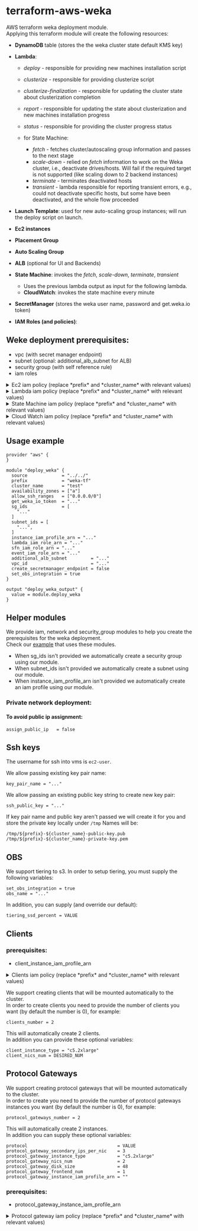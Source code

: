 # terraform-aws-weka
AWS terraform weka deployment module.
<br>Applying this terraform module will create the following resources:
- **DynamoDB** table (stores the the weka cluster state default KMS key)
- **Lambda**:
    - *deploy* - responsible for providing new machines installation script
    - *clusterize* - responsible for providing clusterize script
    - *clusterize-finalization* - responsible for updating the cluster state about clusterization completion
    - *report* - responsible for updating the state about clusterization and new machines installation progress
    - *status* - responsible for providing the cluster progress status

    - for State Machine:
        - *fetch* - fetches cluster/autoscaling group information and passes to the next stage
        - *scale-down* - relied on *fetch* information to work on the Weka cluster, i.e., deactivate drives/hosts. Will fail if the required target is not supported (like scaling down to 2 backend instances)
        - *terminate* - terminates deactivated hosts
        - *transient* - lambda responsible for reporting transient errors, e.g., could not deactivate specific hosts, but some have been deactivated, and the whole flow proceeded

- **Launch Template**: used for new auto-scaling group instances; will run the deploy script on launch.
- **Ec2 instances**
- **Placement Group**
- **Auto Scaling Group**
- **ALB** (optional for UI and Backends)
- **State Machine**: invokes the *fetch*, *scale-down*, *terminate*, *transient*
    - Uses the previous lambda output as input for the following lambda.
    - **CloudWatch**: invokes the state machine every minute
- **SecretManager** (stores the weka user name, password and get.weka.io token)
- **IAM Roles (and policies)**:

## Weke deployment prerequisites:
- vpc (with secret manager endpoint)
- subnet (optional: additional_alb_subnet for ALB)
- security group (with self reference rule)
- iam roles
<details>
<summary>Ec2 iam policy (replace *prefix* and *cluster_name* with relevant values)</summary>

```json
{
    "Statement": [
    {
        "Action": [
            "ec2:DescribeNetworkInterfaces",
            "ec2:AttachNetworkInterface",
            "ec2:CreateNetworkInterface",
            "ec2:ModifyNetworkInterfaceAttribute",
            "ec2:DeleteNetworkInterface"
        ],
        "Effect": "Allow",
        "Resource": "*"
    },
    {
        "Action": [
            "lambda:InvokeFunction"
        ],
        "Effect": "Allow",
        "Resource": [
            "arn:aws:lambda:*:*:function:prefix-cluster_name*"
        ]
    },
    {
        "Action": [
            "s3:DeleteObject",
            "s3:GetObject",
            "s3:ListBucket",
            "s3:PutObject"
        ],
        "Effect": "Allow",
        "Resource": [
            "arn:aws:s3:::prefix-cluster_name-obs/*"
        ]
    },
    {
        "Action": [
            "logs:CreateLogGroup",
            "logs:CreateLogStream",
            "logs:PutLogEvents",
            "logs:DescribeLogStreams",
            "logs:PutRetentionPolicy"
        ],
        "Effect": "Allow",
        "Resource": [
            "arn:aws:logs:*:*:log-group:/wekaio/prefix-cluster_name*"
        ]
    },
    ],
    "Version": "2012-10-17"
}
```
</details>
<details>
<summary>Lambda iam policy (replace *prefix* and *cluster_name* with relevant values)</summary>

```json
{
    "Statement": [
    {
        "Action": [
          "s3:CreateBucket"
        ],
        "Effect": "Allow",
        "Resource": [
          "arn:aws:s3:::prefix-cluster_name-obs"
        ]
    },
    {
        "Action": [
            "logs:CreateLogGroup",
            "logs:CreateLogStream",
            "logs:PutLogEvents"
        ],
        "Effect": "Allow",
        "Resource": [
          "arn:aws:logs:*:*:log-group:/aws/lambda/prefix-cluster_name*:*"
        ]
    },
    {
        "Action": [
            "ec2:CreateNetworkInterface",
            "ec2:DescribeNetworkInterfaces",
            "ec2:DeleteNetworkInterface",
            "ec2:ModifyInstanceAttribute",
            "ec2:TerminateInstances",
            "ec2:DescribeInstances"
        ],
        "Effect": "Allow",
        "Resource": [
          "*"
        ]
    },
    {
        "Action": [
            "dynamodb:GetItem",
            "dynamodb:UpdateItem"
        ],
        "Effect": "Allow",
        "Resource": [
          "arn:aws:dynamodb:*:*:table/prefix-cluster_name-weka-deployment"
        ]
    },
    {
        "Action": [
          "secretsmanager:GetSecretValue"
        ],
        "Effect": "Allow",
        "Resource": [
          "arn:aws:secretsmanager:*:*:secret:weka/prefix-cluster_name/*"
        ]
    },
    {
        "Action": [
            "autoscaling:DetachInstances",
            "autoscaling:DescribeAutoScalingGroups",
            "autoscaling:SetInstanceProtection"
        ],
        "Effect": "Allow",
        "Resource": [
          "*"
        ]
    }
    ],
    "Version": "2012-10-17"
    }
```
</details>

<details>
<summary>State Machine iam policy (replace *prefix* and *cluster_name* with relevant values)</summary>

```json
{
  "Statement": [
    {
      "Action": [
        "lambda:InvokeFunction"
      ],
      "Effect": "Allow",
      "Resource": [
        "arn:aws:lambda:*:*:function:prefix-cluster_name-*-lambda"
      ]
    },
    {
      "Action": [
        "logs:CreateLogDelivery",
        "logs:GetLogDelivery",
        "logs:UpdateLogDelivery",
        "logs:DeleteLogDelivery",
        "logs:ListLogDeliveries",
        "logs:PutLogEvents",
        "logs:PutResourcePolicy",
        "logs:DescribeResourcePolicies",
        "logs:DescribeLogGroups"
      ],
      "Effect": "Allow",
      "Resource": [
        "*"
      ]
    }
  ],
  "Version": "2012-10-17"
}
```
</details>
<details>
<summary>Cloud Watch iam policy (replace *prefix* and *cluster_name* with relevant values)</summary>

```json
{
  "Statement": [
    {
      "Action": [
        "states:StartExecution"
      ],
      "Effect": "Allow",
      "Resource": [
        "arn:aws:states:*:*:stateMachine:prefix-cluster_name-scale-down-state-machine"
      ]
    }
  ],
  "Version": "2012-10-17"
}
```
</details>

## Usage example
```hcl
provider "aws" {
}

module "deploy_weka" {
  source             = "../../"
  prefix             = "weka-tf"
  cluster_name       = "test"
  availability_zones = ["a"]
  allow_ssh_ranges   = ["0.0.0.0/0"]
  get_weka_io_token  = "..."
  sg_ids             = [
    "..."
  ]
  subnet_ids = [
    "...",
  ]
  instance_iam_profile_arn = "..."
  lambda_iam_role_arn = "..."
  sfn_iam_role_arn = "..."
  event_iam_role_arn = "..."
  additional_alb_subnet         = "..."
  vpc_id                        = "..."
  create_secretmanager_endpoint = false
  set_obs_integration = true
}

output "deploy_weka_output" {
  value = module.deploy_weka
}
```

## Helper modules
We provide iam, network and security_group modules to help you create the prerequisites for the weka deployment.
<br>Check our [example](examples/public_network/main.tf) that uses these modules.
- When sg_ids isn't provided we automatically create a security group using our module.
- When subnet_ids isn't provided we automatically create a subnet using our module.
- When instance_iam_profile_arn isn't provided we automatically create an iam profile using our module.


### Private network deployment:
#### To avoid public ip assignment:
```hcl
assign_public_ip   = false
```

## Ssh keys
The username for ssh into vms is `ec2-user`.
<br />

We allow passing existing key pair name:
```hcl
key_pair_name = "..."
```
We allow passing an existing public key string to create new key pair:
```hcl
ssh_public_key = "..."
```
If key pair name and public key aren't passed we will create it for you and store the private key locally under `/tmp`
Names will be:
```
/tmp/${prefix}-${cluster_name}-public-key.pub
/tmp/${prefix}-${cluster_name}-private-key.pem
```
## OBS
We support tiering to s3.
In order to setup tiering, you must supply the following variables:
```hcl
set_obs_integration = true
obs_name = "..."
```
In addition, you can supply (and override our default):
```hcl
tiering_ssd_percent = VALUE
```
## Clients
### prerequisites:
- client_instance_iam_profile_arn
<details>
<summary>Clients iam policy (replace *prefix* and *cluster_name* with relevant values)</summary>

```json
{
    "Statement": [
        {
            "Action": [
                "autoscaling:DescribeAutoScalingGroups"
            ],
            "Effect": "Allow",
            "Resource": [
                "*"
            ]
        },
      {
        "Action": [
          "ec2:DescribeNetworkInterfaces",
          "ec2:AttachNetworkInterface",
          "ec2:CreateNetworkInterface",
          "ec2:ModifyNetworkInterfaceAttribute",
          "ec2:DeleteNetworkInterface",
          "ec2:DescribeInstances"
        ],
        "Effect": "Allow",
        "Resource": "*"
      },
      {
        "Action": [
          "logs:CreateLogGroup",
          "logs:CreateLogStream",
          "logs:PutLogEvents",
          "logs:DescribeLogStreams",
          "logs:PutRetentionPolicy"
        ],
        "Effect": "Allow",
        "Resource": [
          "arn:aws:logs:*:*:log-group:/wekaio/clients/prefix-cluster_name-client*"
        ]
      }
    ],
    "Version": "2012-10-17"
}
```
</details>

We support creating clients that will be mounted automatically to the cluster.
<br>In order to create clients you need to provide the number of clients you want (by default the number is 0),
for example:
```hcl
clients_number = 2
```
This will automatically create 2 clients.
<br>In addition you can provide these optional variables:
```hcl
client_instance_type = "c5.2xlarge"
client_nics_num = DESIRED_NUM
```


## Protocol Gateways
We support creating protocol gateways that will be mounted automatically to the cluster.
<br>In order to create you need to provide the number of protocol gateways instances you want (by default the number is 0),
for example:
```hcl
protocol_gateways_number = 2
```
This will automatically create 2 instances.
<br>In addition you can supply these optional variables:
```hcl
protocol                                  = VALUE
protocol_gateway_secondary_ips_per_nic    = 3
protocol_gateway_instance_type            = "c5.2xlarge"
protocol_gateway_nics_num                 = 2
protocol_gateway_disk_size                = 48
protocol_gateway_frontend_num             = 1
protocol_gateway_instance_iam_profile_arn = ""
```
### prerequisites:
- protocol_gateway_instance_iam_profile_arn
<details>
<summary>Protocol gateway iam policy (replace *prefix* and *cluster_name* with relevant values)</summary>

```json
{
  "Statement": [
    {
      "Effect": "Allow",
      "Action":
    [
      "ec2:DescribeNetworkInterfaces",
      "ec2:AttachNetworkInterface",
      "ec2:CreateNetworkInterface",
      "ec2:ModifyNetworkInterfaceAttribute",
      "ec2:DeleteNetworkInterface",
      "ec2:DescribeInstances"
    ]
    "Resource":  "*",
    },
    {
      "Effect": "Allow",
      "Action":
    [
      "secretsmanager:GetSecretValue"
    ]
    "Resource":
    [
      "arn:aws:secretsmanager:*:*:secret:${var.secret_prefix}*"
    ]
    },
    {
      "Effect": "Allow",
      "Action":
    [
      "logs:CreateLogGroup",
      "logs:CreateLogStream",
      "logs:PutLogEvents",
      "logs:DescribeLogStreams",
      "logs:PutRetentionPolicy"
    ]
    "Resource":
    [
      "arn:aws:logs:*:*:log-group:/wekaio/clients/${var.gateways_name}*"
    ]
    },
    {
      "Effect": "Allow",
      "Action":
    [
      "autoscaling:DescribeAutoScalingGroups"
    ],
    "Resource":
    [
      "*"
    ]
    }
  ]
}

```

## Secret manager
We use the secret manager to store the weka username, password (and get.weka.io token).
We need to be able to use them on `scale down` lambda which runs inside the provided vpc.
In case providing secret manager endpoint isn't possible, you can set `use_secretmanager_endpoint=false`
On your weka deployment module and we not use it. In this case the weka username password will be sent to
`scale_down` lambda via `fetch` lambda and the will be shown as plain text on the state machine.

<br>In case you want to use secret manager, and would like to create the endpoint automatically,
you can set: `create_secretmanager_endpoint=true`

## Terraform output
The module output contains useful information about the created resources.
For example: ssh username, weka password secret id etc.
The `helper_commands` part in the output provides lambda call that can be used to learn about the clusterization process.

<!-- BEGIN_TF_DOCS -->
## Requirements

| Name | Version |
|------|---------|
| <a name="requirement_terraform"></a> [terraform](#requirement\_terraform) | >= 1.4.6 |
| <a name="requirement_aws"></a> [aws](#requirement\_aws) | >= 5.5.0 |
| <a name="requirement_local"></a> [local](#requirement\_local) | >= 2.0.0 |
| <a name="requirement_random"></a> [random](#requirement\_random) | >= 3.5.0 |
| <a name="requirement_tls"></a> [tls](#requirement\_tls) | >= 4.0.0 |

## Providers

| Name | Version |
|------|---------|
| <a name="provider_aws"></a> [aws](#provider\_aws) | >= 5.5.0 |
| <a name="provider_local"></a> [local](#provider\_local) | >= 2.0.0 |
| <a name="provider_random"></a> [random](#provider\_random) | >= 3.5.0 |
| <a name="provider_tls"></a> [tls](#provider\_tls) | >= 4.0.0 |

## Modules

| Name | Source | Version |
|------|--------|---------|
| <a name="module_clients"></a> [clients](#module\_clients) | ./modules/clients | n/a |
| <a name="module_iam"></a> [iam](#module\_iam) | ./modules/iam | n/a |
| <a name="module_network"></a> [network](#module\_network) | ./modules/network | n/a |
| <a name="module_protocol_gateways"></a> [protocol\_gateways](#module\_protocol\_gateways) | ./modules/protocol_gateways | n/a |
| <a name="module_security_group"></a> [security\_group](#module\_security\_group) | ./modules/security_group | n/a |

## Resources

| Name | Type |
|------|------|
| [aws_autoscaling_attachment.alb_autoscaling_attachment](https://registry.terraform.io/providers/hashicorp/aws/latest/docs/resources/autoscaling_attachment) | resource |
| [aws_autoscaling_group.this](https://registry.terraform.io/providers/hashicorp/aws/latest/docs/resources/autoscaling_group) | resource |
| [aws_cloudwatch_event_rule.event_rule](https://registry.terraform.io/providers/hashicorp/aws/latest/docs/resources/cloudwatch_event_rule) | resource |
| [aws_cloudwatch_event_target.step_function_event_target](https://registry.terraform.io/providers/hashicorp/aws/latest/docs/resources/cloudwatch_event_target) | resource |
| [aws_cloudwatch_log_group.cloudwatch_log_group](https://registry.terraform.io/providers/hashicorp/aws/latest/docs/resources/cloudwatch_log_group) | resource |
| [aws_cloudwatch_log_group.sfn_log_group](https://registry.terraform.io/providers/hashicorp/aws/latest/docs/resources/cloudwatch_log_group) | resource |
| [aws_dynamodb_table.weka_deployment](https://registry.terraform.io/providers/hashicorp/aws/latest/docs/resources/dynamodb_table) | resource |
| [aws_dynamodb_table_item.weka_deployment_state](https://registry.terraform.io/providers/hashicorp/aws/latest/docs/resources/dynamodb_table_item) | resource |
| [aws_key_pair.generated_key](https://registry.terraform.io/providers/hashicorp/aws/latest/docs/resources/key_pair) | resource |
| [aws_lambda_function.clusterize_finalization_lambda](https://registry.terraform.io/providers/hashicorp/aws/latest/docs/resources/lambda_function) | resource |
| [aws_lambda_function.clusterize_lambda](https://registry.terraform.io/providers/hashicorp/aws/latest/docs/resources/lambda_function) | resource |
| [aws_lambda_function.deploy_lambda](https://registry.terraform.io/providers/hashicorp/aws/latest/docs/resources/lambda_function) | resource |
| [aws_lambda_function.fetch_lambda](https://registry.terraform.io/providers/hashicorp/aws/latest/docs/resources/lambda_function) | resource |
| [aws_lambda_function.report_lambda](https://registry.terraform.io/providers/hashicorp/aws/latest/docs/resources/lambda_function) | resource |
| [aws_lambda_function.scale_down_lambda](https://registry.terraform.io/providers/hashicorp/aws/latest/docs/resources/lambda_function) | resource |
| [aws_lambda_function.status_lambda](https://registry.terraform.io/providers/hashicorp/aws/latest/docs/resources/lambda_function) | resource |
| [aws_lambda_function.terminate_lambda](https://registry.terraform.io/providers/hashicorp/aws/latest/docs/resources/lambda_function) | resource |
| [aws_lambda_function.transient_lambda](https://registry.terraform.io/providers/hashicorp/aws/latest/docs/resources/lambda_function) | resource |
| [aws_lambda_permission.invoke_lambda_permission](https://registry.terraform.io/providers/hashicorp/aws/latest/docs/resources/lambda_permission) | resource |
| [aws_launch_template.launch_template](https://registry.terraform.io/providers/hashicorp/aws/latest/docs/resources/launch_template) | resource |
| [aws_lb.alb](https://registry.terraform.io/providers/hashicorp/aws/latest/docs/resources/lb) | resource |
| [aws_lb_listener.lb_http_listener](https://registry.terraform.io/providers/hashicorp/aws/latest/docs/resources/lb_listener) | resource |
| [aws_lb_listener.lb_https_listener](https://registry.terraform.io/providers/hashicorp/aws/latest/docs/resources/lb_listener) | resource |
| [aws_lb_target_group.alb_target_group](https://registry.terraform.io/providers/hashicorp/aws/latest/docs/resources/lb_target_group) | resource |
| [aws_placement_group.placement_group](https://registry.terraform.io/providers/hashicorp/aws/latest/docs/resources/placement_group) | resource |
| [aws_route53_record.lb_record](https://registry.terraform.io/providers/hashicorp/aws/latest/docs/resources/route53_record) | resource |
| [aws_secretsmanager_secret.get_weka_io_token](https://registry.terraform.io/providers/hashicorp/aws/latest/docs/resources/secretsmanager_secret) | resource |
| [aws_secretsmanager_secret.weka_password](https://registry.terraform.io/providers/hashicorp/aws/latest/docs/resources/secretsmanager_secret) | resource |
| [aws_secretsmanager_secret.weka_username](https://registry.terraform.io/providers/hashicorp/aws/latest/docs/resources/secretsmanager_secret) | resource |
| [aws_secretsmanager_secret_version.get_weka_io_token](https://registry.terraform.io/providers/hashicorp/aws/latest/docs/resources/secretsmanager_secret_version) | resource |
| [aws_secretsmanager_secret_version.weka_password](https://registry.terraform.io/providers/hashicorp/aws/latest/docs/resources/secretsmanager_secret_version) | resource |
| [aws_secretsmanager_secret_version.weka_username](https://registry.terraform.io/providers/hashicorp/aws/latest/docs/resources/secretsmanager_secret_version) | resource |
| [aws_sfn_state_machine.scale_down_state_machine](https://registry.terraform.io/providers/hashicorp/aws/latest/docs/resources/sfn_state_machine) | resource |
| [aws_vpc_endpoint.secretmanager_endpoint](https://registry.terraform.io/providers/hashicorp/aws/latest/docs/resources/vpc_endpoint) | resource |
| [local_file.private_key](https://registry.terraform.io/providers/hashicorp/local/latest/docs/resources/file) | resource |
| [local_file.public_key](https://registry.terraform.io/providers/hashicorp/local/latest/docs/resources/file) | resource |
| [random_password.password](https://registry.terraform.io/providers/hashicorp/random/latest/docs/resources/password) | resource |
| [random_password.suffix](https://registry.terraform.io/providers/hashicorp/random/latest/docs/resources/password) | resource |
| [tls_private_key.key](https://registry.terraform.io/providers/hashicorp/tls/latest/docs/resources/private_key) | resource |
| [aws_ami.amzn_ami](https://registry.terraform.io/providers/hashicorp/aws/latest/docs/data-sources/ami) | data source |
| [aws_caller_identity.current](https://registry.terraform.io/providers/hashicorp/aws/latest/docs/data-sources/caller_identity) | data source |
| [aws_region.current](https://registry.terraform.io/providers/hashicorp/aws/latest/docs/data-sources/region) | data source |
| [aws_security_group.this](https://registry.terraform.io/providers/hashicorp/aws/latest/docs/data-sources/security_group) | data source |
| [aws_subnets.this](https://registry.terraform.io/providers/hashicorp/aws/latest/docs/data-sources/subnets) | data source |

## Inputs

| Name | Description | Type | Default | Required |
|------|-------------|------|---------|:--------:|
| <a name="input_add_frontend_container"></a> [add\_frontend\_container](#input\_add\_frontend\_container) | Create cluster with FE containers | `bool` | `true` | no |
| <a name="input_additional_alb_subnet"></a> [additional\_alb\_subnet](#input\_additional\_alb\_subnet) | Additional subnet for ALB | `string` | `""` | no |
| <a name="input_alb_alias_name"></a> [alb\_alias\_name](#input\_alb\_alias\_name) | Set ALB alias name | `string` | `""` | no |
| <a name="input_alb_cert_arn"></a> [alb\_cert\_arn](#input\_alb\_cert\_arn) | HTTPS certificate ARN for ALB | `string` | `null` | no |
| <a name="input_alb_sg_ids"></a> [alb\_sg\_ids](#input\_alb\_sg\_ids) | Security group ids for ALB | `list(string)` | `[]` | no |
| <a name="input_allow_https_ranges"></a> [allow\_https\_ranges](#input\_allow\_https\_ranges) | Allow port 443, if not provided, i.e leaving the default empty list, the rule will not be included in the SG | `list(string)` | `[]` | no |
| <a name="input_allow_ssh_ranges"></a> [allow\_ssh\_ranges](#input\_allow\_ssh\_ranges) | Allow port 22, if not provided, i.e leaving the default empty list, the rule will not be included in the SG | `list(string)` | `[]` | no |
| <a name="input_allow_weka_api_ranges"></a> [allow\_weka\_api\_ranges](#input\_allow\_weka\_api\_ranges) | Allow port 14000, if not provided, i.e leaving the default empty list, the rule will not be included in the SG | `list(string)` | `[]` | no |
| <a name="input_ami_id"></a> [ami\_id](#input\_ami\_id) | ami id | `string` | `null` | no |
| <a name="input_assign_public_ip"></a> [assign\_public\_ip](#input\_assign\_public\_ip) | Determines whether to assign public ip. | `bool` | `true` | no |
| <a name="input_availability_zones"></a> [availability\_zones](#input\_availability\_zones) | AZ in which all the resources will be deployed | `list(string)` | n/a | yes |
| <a name="input_client_instance_ami_id"></a> [client\_instance\_ami\_id](#input\_client\_instance\_ami\_id) | The client instance AMI ID | `string` | `null` | no |
| <a name="input_client_instance_iam_profile_arn"></a> [client\_instance\_iam\_profile\_arn](#input\_client\_instance\_iam\_profile\_arn) | The client instance IAM profile ARN | `string` | `""` | no |
| <a name="input_client_instance_type"></a> [client\_instance\_type](#input\_client\_instance\_type) | The client instance type (sku) to deploy | `string` | `"c5.2xlarge"` | no |
| <a name="input_client_nics_num"></a> [client\_nics\_num](#input\_client\_nics\_num) | The client NICs number | `string` | `2` | no |
| <a name="input_client_placement_group_name"></a> [client\_placement\_group\_name](#input\_client\_placement\_group\_name) | The client instances placement group name | `string` | `""` | no |
| <a name="input_client_root_volume_size"></a> [client\_root\_volume\_size](#input\_client\_root\_volume\_size) | The client root volume size in GB | `number` | `50` | no |
| <a name="input_clients_number"></a> [clients\_number](#input\_clients\_number) | The number of client instances to deploy | `number` | `0` | no |
| <a name="input_cluster_name"></a> [cluster\_name](#input\_cluster\_name) | The cluster name. | `string` | `"poc"` | no |
| <a name="input_cluster_size"></a> [cluster\_size](#input\_cluster\_size) | The number of virtual machines to deploy. | `number` | `6` | no |
| <a name="input_container_number_map"></a> [container\_number\_map](#input\_container\_number\_map) | Maps the number of objects and memory size per machine type. | <pre>map(object({<br>    compute  = number<br>    drive    = number<br>    frontend = number<br>    nvme     = number<br>    nics     = number<br>    memory   = list(string)<br>  }))</pre> | <pre>{<br>  "i3en.12xlarge": {<br>    "compute": 4,<br>    "drive": 2,<br>    "frontend": 1,<br>    "memory": [<br>      "310.7GB",<br>      "310.4GB"<br>    ],<br>    "nics": 8,<br>    "nvme": 4<br>  },<br>  "i3en.24xlarge": {<br>    "compute": 9,<br>    "drive": 4,<br>    "frontend": 1,<br>    "memory": [<br>      "637.1GB",<br>      "573.6GB"<br>    ],<br>    "nics": 15,<br>    "nvme": 8<br>  },<br>  "i3en.2xlarge": {<br>    "compute": 1,<br>    "drive": 1,<br>    "frontend": 1,<br>    "memory": [<br>      "32.9GB",<br>      "32.64GB"<br>    ],<br>    "nics": 4,<br>    "nvme": 2<br>  },<br>  "i3en.3xlarge": {<br>    "compute": 1,<br>    "drive": 1,<br>    "frontend": 1,<br>    "memory": [<br>      "62.GB",<br>      "61.7GB"<br>    ],<br>    "nics": 4,<br>    "nvme": 1<br>  },<br>  "i3en.6xlarge": {<br>    "compute": 5,<br>    "drive": 1,<br>    "frontend": 1,<br>    "memory": [<br>      "136.5GB",<br>      "136.2GB"<br>    ],<br>    "nics": 8,<br>    "nvme": 2<br>  }<br>}</pre> | no |
| <a name="input_create_alb"></a> [create\_alb](#input\_create\_alb) | Create ALB | `bool` | `true` | no |
| <a name="input_create_secretmanager_endpoint"></a> [create\_secretmanager\_endpoint](#input\_create\_secretmanager\_endpoint) | Enable secret manager endpoint on vpc | `bool` | `true` | no |
| <a name="input_dynamodb_hash_key_name"></a> [dynamodb\_hash\_key\_name](#input\_dynamodb\_hash\_key\_name) | DynamoDB hash key name (optional configuration, will use 'Key' by default) | `string` | `"Key"` | no |
| <a name="input_dynamodb_table_name"></a> [dynamodb\_table\_name](#input\_dynamodb\_table\_name) | DynamoDB table name, if not supplied a new table will be created | `string` | `""` | no |
| <a name="input_event_iam_role_arn"></a> [event\_iam\_role\_arn](#input\_event\_iam\_role\_arn) | Event iam role arn | `string` | `""` | no |
| <a name="input_get_weka_io_token"></a> [get\_weka\_io\_token](#input\_get\_weka\_io\_token) | The token to download the Weka release from get.weka.io. | `string` | n/a | yes |
| <a name="input_hotspare"></a> [hotspare](#input\_hotspare) | Hot-spare value. | `number` | `1` | no |
| <a name="input_install_weka_url"></a> [install\_weka\_url](#input\_install\_weka\_url) | The URL of the Weka release. Supports path to weka tar file or installation script. | `string` | `""` | no |
| <a name="input_instance_iam_profile_arn"></a> [instance\_iam\_profile\_arn](#input\_instance\_iam\_profile\_arn) | Instance IAM profile ARN | `string` | `""` | no |
| <a name="input_instance_type"></a> [instance\_type](#input\_instance\_type) | The virtual machine type (sku) to deploy. | `string` | `"i3en.2xlarge"` | no |
| <a name="input_key_pair_name"></a> [key\_pair\_name](#input\_key\_pair\_name) | Ssh key pair name to pass to the instances. | `string` | `null` | no |
| <a name="input_lambda_iam_role_arn"></a> [lambda\_iam\_role\_arn](#input\_lambda\_iam\_role\_arn) | Lambda IAM role ARN | `string` | `""` | no |
| <a name="input_lambdas_dist"></a> [lambdas\_dist](#input\_lambdas\_dist) | Lambdas code dist | `string` | `"dev"` | no |
| <a name="input_lambdas_version"></a> [lambdas\_version](#input\_lambdas\_version) | Lambdas code version (hash) | `string` | `"2a9f1c0a87c61e9f6f027ee4c9611e29"` | no |
| <a name="input_mount_clients_dpdk"></a> [mount\_clients\_dpdk](#input\_mount\_clients\_dpdk) | Mount weka clients in DPDK mode | `bool` | `true` | no |
| <a name="input_obs_name"></a> [obs\_name](#input\_obs\_name) | Name of existing obs storage account | `string` | `""` | no |
| <a name="input_placement_group_name"></a> [placement\_group\_name](#input\_placement\_group\_name) | n/a | `string` | `null` | no |
| <a name="input_prefix"></a> [prefix](#input\_prefix) | Prefix for all resources | `string` | `"weka"` | no |
| <a name="input_private_network"></a> [private\_network](#input\_private\_network) | Determines whether to enable a private or public network. The default is public network. Relevant only when subnet\_ids is empty. | `bool` | `false` | no |
| <a name="input_protection_level"></a> [protection\_level](#input\_protection\_level) | Cluster data protection level. | `number` | `2` | no |
| <a name="input_protocol"></a> [protocol](#input\_protocol) | Name of the protocol. | `string` | `"NFS"` | no |
| <a name="input_protocol_gateway_disk_size"></a> [protocol\_gateway\_disk\_size](#input\_protocol\_gateway\_disk\_size) | The protocol gateways' default disk size. | `number` | `48` | no |
| <a name="input_protocol_gateway_frontend_num"></a> [protocol\_gateway\_frontend\_num](#input\_protocol\_gateway\_frontend\_num) | The number of frontend cores on single protocol gateway machine. | `number` | `1` | no |
| <a name="input_protocol_gateway_instance_iam_profile_arn"></a> [protocol\_gateway\_instance\_iam\_profile\_arn](#input\_protocol\_gateway\_instance\_iam\_profile\_arn) | The protocol gateway instance IAM profile ARN | `string` | `""` | no |
| <a name="input_protocol_gateway_instance_type"></a> [protocol\_gateway\_instance\_type](#input\_protocol\_gateway\_instance\_type) | The protocol gateways' virtual machine type (sku) to deploy. | `string` | `"c5.2xlarge"` | no |
| <a name="input_protocol_gateway_nics_num"></a> [protocol\_gateway\_nics\_num](#input\_protocol\_gateway\_nics\_num) | The protocol gateways' NICs number. | `string` | `2` | no |
| <a name="input_protocol_gateway_secondary_ips_per_nic"></a> [protocol\_gateway\_secondary\_ips\_per\_nic](#input\_protocol\_gateway\_secondary\_ips\_per\_nic) | Number of secondary IPs per single NIC per protocol gateway virtual machine. | `number` | `3` | no |
| <a name="input_protocol_gateways_number"></a> [protocol\_gateways\_number](#input\_protocol\_gateways\_number) | The number of protocol gateway virtual machines to deploy. | `number` | `0` | no |
| <a name="input_proxy_url"></a> [proxy\_url](#input\_proxy\_url) | Weka home proxy url | `string` | `""` | no |
| <a name="input_route53_zone_id"></a> [route53\_zone\_id](#input\_route53\_zone\_id) | Route53 zone id | `string` | `""` | no |
| <a name="input_secretmanager_endpoint_sg_ids"></a> [secretmanager\_endpoint\_sg\_ids](#input\_secretmanager\_endpoint\_sg\_ids) | Secret manager endpoint security groups ids | `list(string)` | `[]` | no |
| <a name="input_set_obs_integration"></a> [set\_obs\_integration](#input\_set\_obs\_integration) | Determines whether to enable object stores integration with the Weka cluster. Set true to enable the integration. | `bool` | `false` | no |
| <a name="input_sfn_iam_role_arn"></a> [sfn\_iam\_role\_arn](#input\_sfn\_iam\_role\_arn) | Step function iam role arn | `string` | `""` | no |
| <a name="input_sg_ids"></a> [sg\_ids](#input\_sg\_ids) | Security group ids | `list(string)` | `[]` | no |
| <a name="input_ssh_public_key"></a> [ssh\_public\_key](#input\_ssh\_public\_key) | Ssh public key to pass to the instances. | `string` | `null` | no |
| <a name="input_stripe_width"></a> [stripe\_width](#input\_stripe\_width) | Stripe width = cluster\_size - protection\_level - 1 (by default). | `number` | `-1` | no |
| <a name="input_subnet_ids"></a> [subnet\_ids](#input\_subnet\_ids) | List of subnet ids | `list(string)` | `[]` | no |
| <a name="input_tags_map"></a> [tags\_map](#input\_tags\_map) | A map of tags to assign the same metadata to all resources in the environment. Format: key:value. | `map(string)` | <pre>{<br>  "creator": "tf",<br>  "env": "dev"<br>}</pre> | no |
| <a name="input_tiering_ssd_percent"></a> [tiering\_ssd\_percent](#input\_tiering\_ssd\_percent) | When set\_obs\_integration is true, this variable sets the capacity percentage of the filesystem that resides on SSD. For example, for an SSD with a total capacity of 20GB, and the tiering\_ssd\_percent is set to 20, the total available capacity is 100GB. | `number` | `20` | no |
| <a name="input_use_secretmanager_endpoint"></a> [use\_secretmanager\_endpoint](#input\_use\_secretmanager\_endpoint) | Use secret manager endpoint | `bool` | `true` | no |
| <a name="input_vm_username"></a> [vm\_username](#input\_vm\_username) | The user name for logging in to the virtual machines. | `string` | `"ec2-user"` | no |
| <a name="input_vpc_id"></a> [vpc\_id](#input\_vpc\_id) | VPC ID, required only for security group creation | `string` | `""` | no |
| <a name="input_weka_username"></a> [weka\_username](#input\_weka\_username) | Weka cluster username | `string` | `"admin"` | no |
| <a name="input_weka_version"></a> [weka\_version](#input\_weka\_version) | The Weka version to deploy. | `string` | `"4.2.1"` | no |

## Outputs

| Name | Description |
|------|-------------|
| <a name="output_alb_alias_record"></a> [alb\_alias\_record](#output\_alb\_alias\_record) | n/a |
| <a name="output_alb_dns_name"></a> [alb\_dns\_name](#output\_alb\_dns\_name) | n/a |
| <a name="output_client_ips"></a> [client\_ips](#output\_client\_ips) | n/a |
| <a name="output_cluster_helper_commands"></a> [cluster\_helper\_commands](#output\_cluster\_helper\_commands) | n/a |
| <a name="output_cluster_name"></a> [cluster\_name](#output\_cluster\_name) | n/a |
| <a name="output_ips_type"></a> [ips\_type](#output\_ips\_type) | n/a |
| <a name="output_lambda_name"></a> [lambda\_name](#output\_lambda\_name) | n/a |
| <a name="output_local_ssh_private_key"></a> [local\_ssh\_private\_key](#output\_local\_ssh\_private\_key) | n/a |
| <a name="output_protocol_gateways_ips"></a> [protocol\_gateways\_ips](#output\_protocol\_gateways\_ips) | n/a |
| <a name="output_ssh_user"></a> [ssh\_user](#output\_ssh\_user) | n/a |
| <a name="output_weka_cluster_password_secret_id"></a> [weka\_cluster\_password\_secret\_id](#output\_weka\_cluster\_password\_secret\_id) | n/a |
<!-- END_TF_DOCS -->
